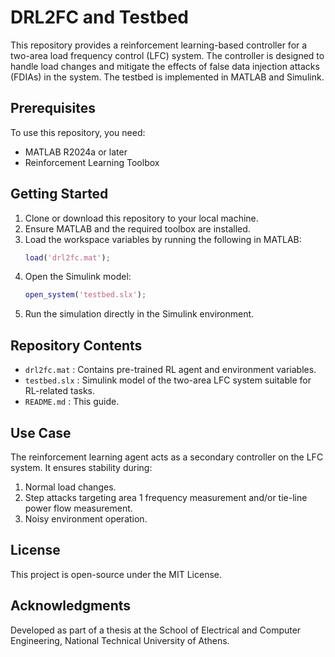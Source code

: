 
# DRL2FC and Testbed

This repository provides a reinforcement learning-based controller for a two-area load frequency control (LFC) system. The controller is designed to handle load changes and mitigate the effects of false data injection attacks (FDIAs) in the system. The testbed is implemented in MATLAB and Simulink.

## Prerequisites

To use this repository, you need:
- MATLAB R2024a or later
- Reinforcement Learning Toolbox

## Getting Started

1. Clone or download this repository to your local machine.
2. Ensure MATLAB and the required toolbox are installed.
3. Load the workspace variables by running the following in MATLAB:
   ```matlab
   load('drl2fc.mat');
   ```
4. Open the Simulink model:
   ```matlab
   open_system('testbed.slx');
   ```
5. Run the simulation directly in the Simulink environment.

## Repository Contents

- `drl2fc.mat` : Contains pre-trained RL agent and environment variables.
- `testbed.slx` : Simulink model of the two-area LFC system suitable for RL-related tasks.
- `README.md` : This guide.

## Use Case

The reinforcement learning agent acts as a secondary controller on the LFC system. It ensures stability during:
1. Normal load changes.
2. Step attacks targeting area 1 frequency measurement and/or tie-line power flow measurement.
3. Noisy environment operation.

## License

This project is open-source under the MIT License.

## Acknowledgments

Developed as part of a thesis at the School of Electrical and Computer Engineering, National Technical University of Athens.
